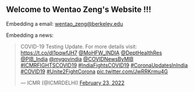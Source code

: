 ## Welcome to Wentao Zeng's Website !!!


Embedding a email:
wentao_zeng@berkeley.edu


Embedding a news:
<blockquote class="twitter-tweet"><p lang="en" dir="ltr">COVID-19 Testing Update. For more details visit: <a href="https://t.co/dI1pqwfJH7">https://t.co/dI1pqwfJH7</a> <a href="https://twitter.com/MoHFW_INDIA?ref_src=twsrc%5Etfw">@MoHFW_INDIA</a> <a href="https://twitter.com/DeptHealthRes?ref_src=twsrc%5Etfw">@DeptHealthRes</a> <a href="https://twitter.com/PIB_India?ref_src=twsrc%5Etfw">@PIB_India</a> <a href="https://twitter.com/mygovindia?ref_src=twsrc%5Etfw">@mygovindia</a> <a href="https://twitter.com/COVIDNewsByMIB?ref_src=twsrc%5Etfw">@COVIDNewsByMIB</a> <a href="https://twitter.com/hashtag/ICMRFIGHTSCOVID19?src=hash&amp;ref_src=twsrc%5Etfw">#ICMRFIGHTSCOVID19</a> <a href="https://twitter.com/hashtag/IndiaFightsCOVID19?src=hash&amp;ref_src=twsrc%5Etfw">#IndiaFightsCOVID19</a> <a href="https://twitter.com/hashtag/CoronaUpdatesInIndia?src=hash&amp;ref_src=twsrc%5Etfw">#CoronaUpdatesInIndia</a> <a href="https://twitter.com/hashtag/COVID19?src=hash&amp;ref_src=twsrc%5Etfw">#COVID19</a> <a href="https://twitter.com/hashtag/Unite2FightCorona?src=hash&amp;ref_src=twsrc%5Etfw">#Unite2FightCorona</a> <a href="https://t.co/JwRRKrmu4G">pic.twitter.com/JwRRKrmu4G</a></p>&mdash; ICMR (@ICMRDELHI) <a href="https://twitter.com/ICMRDELHI/status/1496328338721632259?ref_src=twsrc%5Etfw">February 23, 2022</a></blockquote> <script async src="https://platform.twitter.com/widgets.js" charset="utf-8"></script>
